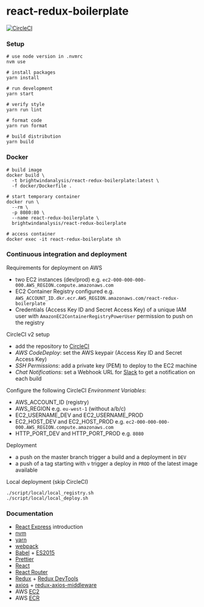 # react-redux-boilerplate

[![CircleCI][circleci-image]][circleci-url]

[circleci-image]: https://circleci.com/gh/brightwindanalysis/react-redux-boilerplate.svg?style=svg
[circleci-url]: https://circleci.com/gh/brightwindanalysis/react-redux-boilerplate

### Setup

```
# use node version in .nvmrc
nvm use

# install packages
yarn install

# run development
yarn start

# verify style
yarn run lint

# format code
yarn run format

# build distribution
yarn build
```

### Docker

```
# build image
docker build \
  -t brightwindanalysis/react-redux-boilerplate:latest \
  -f docker/Dockerfile .

# start temporary container
docker run \
  --rm \
  -p 8080:80 \
  --name react-redux-boilerplate \
  brightwindanalysis/react-redux-boilerplate

# access container
docker exec -it react-redux-boilerplate sh
```

### Continuous integration and deployment

Requirements for deployment on AWS
* two EC2 instances (dev/prod) e.g. `ec2-000-000-000-000.AWS_REGION.compute.amazonaws.com`
* EC2 Container Registry configured e.g. `AWS_ACCOUNT_ID.dkr.ecr.AWS_REGION.amazonaws.com/react-redux-boilerplate`
* Credentials (Access Key ID and Secret Access Key) of a unique IAM user with `AmazonEC2ContainerRegistryPowerUser` permission to push on the registry

CircleCI v2 setup
* add the repository to [CircleCI](https://circleci.com/)
* *AWS CodeDeploy*: set the AWS keypair (Access Key ID and Secret Access Key)
* *SSH Permissions*: add a private key (PEM) to deploy to the EC2 machine
* *Chat Notifications*: set a Webhook URL for [Slack](https://slack.com/apps/A0F7VRE7N-circleci) to get a notification on each build

Configure the following CircleCI *Environment Variables*:
* AWS_ACCOUNT_ID (registry)
* AWS_REGION e.g. `eu-west-1` (without a/b/c)
* EC2_USERNAME_DEV and EC2_USERNAME_PROD
* EC2_HOST_DEV and EC2_HOST_PROD e.g. `ec2-000-000-000-000.AWS_REGION.compute.amazonaws.com`
* HTTP_PORT_DEV and HTTP_PORT_PROD e.g. `8080`

Deployment
* a push on the master branch trigger a build and a deployment in `DEV`
* a push of a tag starting with `v` trigger a deploy in `PROD` of the latest image available

Local deployment (skip CircleCI)
```
./script/local/local_registry.sh
./script/local/local_deploy.sh
```

### Documentation

* [React Express](http://www.react.express) introduction
* [nvm](https://github.com/creationix/nvm)
* [yarn](https://yarnpkg.com/en)
* [webpack](https://webpack.js.org)
* [Babel](https://babeljs.io) + [ES2015](https://babeljs.io/learn-es2015)
* [Prettier](https://prettier.io)
* [React](https://facebook.github.io/react)
* [React Router](https://reacttraining.com/react-router/web/guides/philosophy)
* [Redux](http://redux.js.org) + [Redux DevTools](https://github.com/gaearon/redux-devtools)
* [axios](https://github.com/mzabriskie/axios) + [redux-axios-middleware](https://github.com/svrcekmichal/redux-axios-middleware)
* AWS [EC2](http://docs.aws.amazon.com/AWSEC2/latest/UserGuide/concepts.html)
* AWS [ECR](http://docs.aws.amazon.com/AmazonECR/latest/userguide/what-is-ecr.html)
